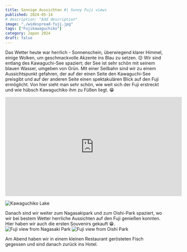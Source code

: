 ```yaml
---
title: Sonnige Aussichten #| Sunny Fuji views
published: 2024-05-14
# description: "Add description"
image: "./widespread-fuji.jpg"
tags: ["Fujikawaguchiko"]
category: Japan 2024
draft: false
---
```


Das Wetter heute war herrlich - Sonnenschein, überwiegend klarer Himmel, einige Wolken, um geschmackvolle Akzente ins Blau zu setzen. 😌
Wir sind entlang des Kawaguchi-See spaziert; der See ist sehr schön mit seinem blauen Wasser, umgeben von Grün. Mit einer Seilbahn sind wir zu einem Aussichtspunkt gefahren, der auf der einen Seite den Kawaguchi-See preisgibt und auf der anderen Seite einen spektakulären Blick auf den Fuji ermöglicht. Von hier sieht man sehr schön, wie weit sich der Fuji erstreckt und wie hübsch Kawaguchiko ihm zu Füßen liegt. 😁

<iframe width="560" height="315" src="https://www.youtube.com/embed/JjH_rFMSxp4?si=osPFs2C2WI84c2oH" title="YouTube video player" frameborder="0" allow="accelerometer; autoplay; clipboard-write; encrypted-media; gyroscope; picture-in-picture; web-share" referrerpolicy="strict-origin-when-cross-origin" allowfullscreen></iframe>

![Kawaguchiko Lake](./fujikawa-lake.jpg)

<!-- ![Widespread Fuji](./widespread-fuji.jpg)
![Kawaguchiko Lake](./lake-kawaguchi.jpg)
![Kawaguchiko](./fuji-nagasaki-park.jpg) -->

Danach sind wir weiter zum Nagasakipark und zum Oishi-Park spaziert, wo wir bei bestem Wetter herrliche Aussichten auf den Fuji genießen konnten. Hier haben wir auch die ersten Souvenirs gekauft 😁.
![Fuji view from Nagasaki Park](./fuji-nagasaki-park.jpg)
![Fuji view from Oishi Park](./fuji-blue-flowers.jpg)

Am Abend haben wir in einem kleinen Restaurant gerösteten Fisch gegessen und sind danach zurück ins Hotel.




